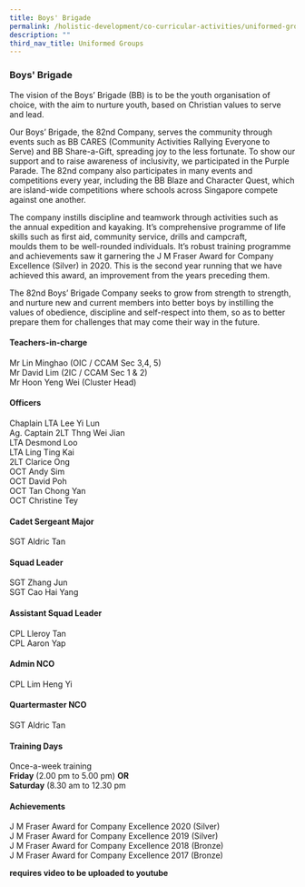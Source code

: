 ```yaml
---
title: Boys' Brigade
permalink: /holistic-development/co-curricular-activities/uniformed-groups/boys-brigade/
description: ""
third_nav_title: Uniformed Groups
---
```

### **Boys' Brigade**
The vision of the Boys’ Brigade (BB) is to be the youth organisation of choice, with the aim to nurture youth, based on Christian values to serve and lead.

Our Boys’ Brigade, the 82nd Company, serves the community through events such as BB CARES (Community Activities Rallying Everyone to Serve) and BB Share-a-Gift, spreading joy to the less fortunate. To show our support and to raise awareness of inclusivity, we participated in the Purple Parade. The 82nd company also participates in many events and competitions every year, including the BB Blaze and Character Quest, which are island-wide competitions where schools across Singapore compete against one another.

The company instills discipline and teamwork through activities such as the annual expedition and kayaking. It’s comprehensive programme of life skills such as first aid, community service, drills and campcraft, moulds them to be well-rounded individuals. It’s robust training programme and achievements saw it garnering the J M Fraser Award for Company Excellence (Silver) in 2020. This is the second year running that we have achieved this award, an improvement from the years preceding them.

The 82nd Boys’ Brigade Company seeks to grow from strength to strength, and nurture new and current members into better boys by instilling the values of obedience, discipline and self-respect into them, so as to better prepare them for challenges that may come their way in the future.

#### **Teachers-in-charge**
Mr Lin Minghao (OIC / CCAM Sec 3,4, 5)<br>
Mr David Lim (2IC / CCAM Sec 1 & 2)<br>
Mr Hoon Yeng Wei (Cluster Head)

#### **Officers**
Chaplain LTA Lee Yi Lun<br>
Ag. Captain 2LT Thng Wei Jian<br>
LTA Desmond Loo<br>
LTA Ling Ting Kai<br>
2LT Clarice Ong<br>
OCT Andy Sim<br>
OCT David Poh<br>
OCT Tan Chong Yan<br>
OCT Christine Tey

#### **Cadet Sergeant Major**
SGT Aldric Tan

#### **Squad Leader**
SGT Zhang Jun<br>
SGT Cao Hai Yang

#### **Assistant Squad Leader**
CPL Lleroy Tan<br>
CPL Aaron Yap

#### **Admin NCO**
CPL Lim Heng Yi

#### **Quartermaster NCO**
SGT Aldric Tan

#### **Training Days**
Once-a-week training<br>
**Friday** (2.00 pm to 5.00 pm) **OR**<br>
**Saturday** (8.30 am to 12.30 pm

#### **Achievements**
J M Fraser Award for Company Excellence 2020 (Silver)<br>
J M Fraser Award for Company Excellence 2019 (Silver)<br>
J M Fraser Award for Company Excellence 2018 (Bronze)<br>
J M Fraser Award for Company Excellence 2017 (Bronze)

**requires video to be uploaded to youtube**